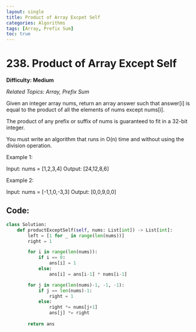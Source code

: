 ```yaml
---
layout: single
title: Product of Array Excpet Self
categories: Algorithms
tags: [Array, Prefix Sum]
toc: true
---
```

# 238. Product of Array Except Self

**Difficulty: Medium**

*Related Topics: Array, Prefix Sum*

Given an integer array nums, return an array answer such that answer[i] is equal to the product of all the elements of nums except nums[i].

The product of any prefix or suffix of nums is guaranteed to fit in a 32-bit integer.

You must write an algorithm that runs in O(n) time and without using the division operation.

Example 1:

Input: nums = [1,2,3,4]
Output: [24,12,8,6]

Example 2:

Input: nums = [-1,1,0,-3,3]
Output: [0,0,9,0,0]

## Code:

```python
class Solution:
    def productExceptSelf(self, nums: List[int]) -> List[int]:
        left = [1 for _ in range(len(nums))]
        right = 1

        for i in range(len(nums)):
            if i == 0:
                ans[i] = 1
            else:
                ans[i] = ans[i-1] * nums[i-1]

        for j in range(len(nums)-1, -1, -1):
            if j == len(nums)-1:
                right = 1
            else:
                right *= nums[j+1]
                ans[j] *= right
                
        return ans
```
